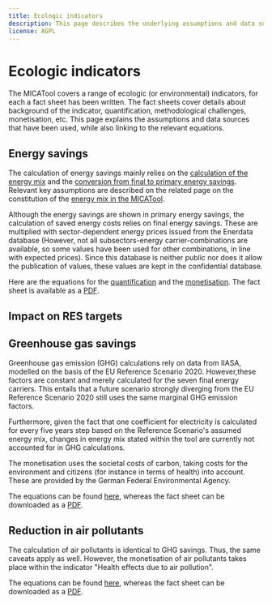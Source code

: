 ```yaml
---
title: Ecologic indicators
description: This page describes the underlying assumptions and data sources for the ecologic indicators.
license: AGPL
---
```


<!--
© 2024 Fraunhofer-Gesellschaft e.V., München

SPDX-License-Identifier: AGPL-3.0-or-later
-->

Ecologic indicators
===

The MICATool covers a range of ecologic (or environmental) indicators, for each a fact sheet has been
written. The fact sheets cover details about background of the indicator, quantification, methodological
challenges, monetisation, etc. This page explains the assumptions and data sources that have been used, while
also linking to the relevant equations.

Energy savings
-

The calculation of energy savings mainly relies on the [calculation of the energy mix](../energy_mix/lambda_chi.md) and
the [conversion from final to primary energy savings](../energy_mix/FEC_to_PEC.md). Relevant key assumptions are described 
on the related page on the constitution of the [energy mix in the MICATool](../energy_mix/energy_mix_description.md). 

Although the energy savings are shown in primary energy savings, the calculation of saved energy costs relies on final
energy savings. These are multiplied with sector-dependent energy prices issued from the Enerdata database (However,
not all subsectors-energy carrier-combinations are available, so some values have been used for other combinations, in 
line with expected prices). Since this database is neither public nor does it allow the publication of values, these 
values are kept in the confidential database.

Here are the equations for the [quantification](./PEC_FEC_savings.md) and the [monetisation](./energy_cost.md). 
The fact sheet is available as a [PDF](https://micatool.eu/micat-project-wAssets/docs/publications/factsheets/Environmental-impact-Energy-cost-savings.pdf).

Impact on RES targets
-

Greenhouse gas savings
-

Greenhouse gas emission (GHG) calculations rely on data from IIASA, modelled on the basis of the EU Reference 
Scenario 2020. However,these factors are constant and merely calculated for the seven final energy carriers. 
This entails that a future scenario strongly diverging from the EU Reference Scenario 2020 still uses the same 
marginal GHG emission factors. 

Furthermore, given the fact that one coefficient for electricity is calculated for every five years step based on 
the Reference Scenario's assumed energy mix, changes in energy mix stated within the tool are currently not accounted
for in GHG calculations.

The monetisation uses the societal costs of carbon, taking costs for the environment and citizens (for instance in 
terms of health) into account. These are provided by the German Federal Environmental Agency.

The equations can be found [here](./reduction_GHG.md), whereas the fact sheet can be downloaded as a [PDF](https://micatool.eu/micat-project-wAssets/docs/publications/factsheets/Environmental-impact-GHG-savings-savings-of-direct-carbon-emissions.pdf).

Reduction in air pollutants
-

The calculation of air pollutants is identical to GHG savings. Thus, the same caveats apply as well. However, the
monetisation of air pollutants takes place within the indicator "Health effects due to air pollution".

The equations can be found [here](./reduction_AP.md), whereas the fact sheet can be downloaded as a [PDF](https://micatool.eu/micat-project-wAssets/docs/publications/factsheets/Social-impact-Human-health-due-to-reduced-air-pollution.pdf).






